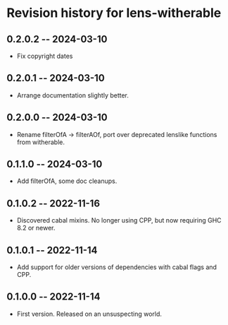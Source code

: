 # Revision history for lens-witherable

## 0.2.0.2 -- 2024-03-10

* Fix copyright dates

## 0.2.0.1 -- 2024-03-10

* Arrange documentation slightly better.

## 0.2.0.0 -- 2024-03-10

* Rename filterOfA -> filterAOf, port over deprecated lenslike functions from witherable.

## 0.1.1.0 -- 2024-03-10

* Add filterOfA, some doc cleanups.

## 0.1.0.2 -- 2022-11-16

* Discovered cabal mixins. No longer using CPP, but now requiring GHC 8.2 or newer.

## 0.1.0.1 -- 2022-11-14

* Add support for older versions of dependencies with cabal flags and CPP.

## 0.1.0.0 -- 2022-11-14

* First version. Released on an unsuspecting world.
